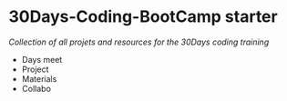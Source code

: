 # 30Days-Coding-BootCamp starter
*Collection of all projets and resources for the 30Days coding training*
- Days meet
- Project
- Materials
- Collabo
